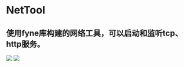 # NetTool
## 使用fyne库构建的网络工具，可以启动和监听tcp、http服务。
![](https://f.pz.al/pzal/2023/09/22/e12a76ca5e45b.png)
![](https://f.pz.al/pzal/2023/09/22/5405b3525a1f8.png)

